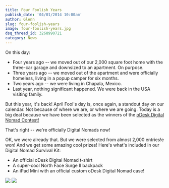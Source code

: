 ```yaml
---
title: Four Foolish Years
publish_date: '04/01/2014 10:00am'
author: Glenn
slug: four-foolish-years
image: four-foolish-years.jpg
dsq_thread_id: 3268990721
category: News
---
```

On this day:

  * Four years ago -- we moved out of our 2,000 square foot home with the three-car garage and downsized to an apartment. On purpose.
  * Three years ago -- we moved out of the apartment and were officially homeless, living in a popup camper for six months.
  * Two years ago -- we were living in Chapala, Mexico.
  * Last year, nothing significant happened. We were back in the USA visiting family.

But this year, it's back! April Fool's day is, once again, a standout day on our calendar. Not because of where we are, or where we are going. Today is a big deal because we have been selected as the winners of the [oDesk Digital Nomad Contest!](https://www.odesk.com/blog/2014/04/digital-nomad-winner-quit-sold-hit-road/)

That's right -- we're officially Digital Nomads now!

OK, we were already that. But we were selected from almost 2,000 entries!e won! And we get some amazing cool prizes! Here's what's included in our Digital Nomad Survival Kit:

  * An official oDesk Digital Nomad t-shirt
  * A super-cool North Face Surge II backpack
  * An iPad Mini with an official custom oDesk Digital Nomad case!

![](/user/images/2014/03/A92P_A7U_hero.jpg)
![](/user/images//2014/03/ipad-mini-step1-black-2013.png)